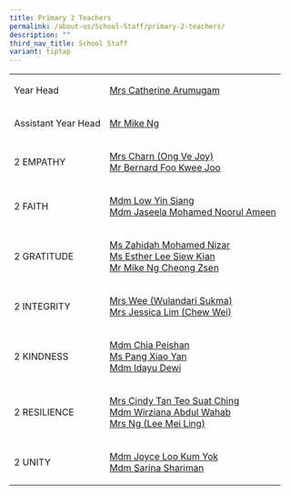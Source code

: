```yaml
---
title: Primary 2 Teachers
permalink: /about-us/School-Staff/primary-2-teachers/
description: ""
third_nav_title: School Staff
variant: tiptap
---
```

<table style="minWidth: 50px">
<colgroup>
<col>
<col>
</colgroup>
<tbody>
<tr>
<td rowspan="1" colspan="1">
<p>Year Head</p>
</td>
<td rowspan="1" colspan="1">
<p><a href="mailto:a_catherine@moe.edu.sg" rel="noopener noreferrer nofollow" target="_blank">Mrs Catherine Arumugam</a>
</p>
</td>
</tr>
<tr>
<td rowspan="1" colspan="1">
<p>Assistant Year Head</p>
</td>
<td rowspan="1" colspan="1">
<p><a href="mailto:ng_cheong_zsen@moe.edu.sg" rel="noopener noreferrer nofollow" target="_blank">Mr Mike Ng</a>
</p>
</td>
</tr>
<tr>
<td rowspan="1" colspan="1">
<p>2 EMPATHY</p>
</td>
<td rowspan="1" colspan="1">
<p><a href="mailto:Ong_Ve_Joy@moe.edu.sg" rel="noopener noreferrer nofollow" target="_blank">Mrs Charn (Ong Ve Joy)</a> 
<br><a href="mailto:ruzanna_supar@moe.edu.sg" rel="noopener noreferrer nofollow" target="_blank">Mr Bernard Foo Kwee Joo</a>
</p>
</td>
</tr>
<tr>
<td rowspan="1" colspan="1">
<p>2 FAITH</p>
</td>
<td rowspan="1" colspan="1">
<p><a href="mailto:Low_YIN_SIANG@moe.edu.sg" rel="noopener noreferrer nofollow" target="_blank">Mdm Low Yin Siang</a> 
<br><a href="mailto:" rel="noopener noreferrer nofollow" target="_blank">Mdm Jaseela Mohamed Noorul Ameen</a>
</p>
</td>
</tr>
<tr>
<td rowspan="1" colspan="1">
<p>2 GRATITUDE</p>
</td>
<td rowspan="1" colspan="1">
<p><a href="mailto:Zahidah_Mohamed_Nizar@moe.edu.sg" rel="noopener noreferrer nofollow" target="_blank">Ms Zahidah Mohamed Nizar</a> 
<br><a href="mailto:ng_kwang_ming@moe.edu.sg" rel="noopener noreferrer nofollow" target="_blank">Ms Esther Lee Siew Kian</a> 
<br><a href="mailto:ng_cheong_zsen@moe.edu.sg" rel="noopener noreferrer nofollow" target="_blank">Mr Mike Ng Cheong Zsen</a>
</p>
</td>
</tr>
<tr>
<td rowspan="1" colspan="1">
<p>2 INTEGRITY</p>
</td>
<td rowspan="1" colspan="1">
<p><a href="mailto:Wulandari_Sukma_Muhammad_Rahiman@moe.edu.sg" rel="noopener noreferrer nofollow" target="_blank">Mrs Wee (Wulandari Sukma)</a> 
<br><a href="mailto:chew_wei@moe.edu.sg" rel="noopener noreferrer nofollow" target="_blank">Mrs Jessica Lim (Chew Wei)</a>
</p>
</td>
</tr>
<tr>
<td rowspan="1" colspan="1">
<p>2 KINDNESS</p>
</td>
<td rowspan="1" colspan="1">
<p><a href="mailto:chia_peishan@moe.edu.sg" rel="noopener noreferrer nofollow" target="_blank">Mdm Chia Peishan</a> 
<br><a href="mailto:Lee_Foong_Chee_A@moe.edu.sg" rel="noopener noreferrer nofollow" target="_blank">Ms Pang Xiao Yan</a>
<br><a href="mailto:chaw_kim_leng_jessica@moe.edu.sg" rel="noopener noreferrer nofollow" target="_blank">Mdm Idayu Dewi</a>
</p>
</td>
</tr>
<tr>
<td rowspan="1" colspan="1">
<p>2 RESILIENCE</p>
</td>
<td rowspan="1" colspan="1">
<p><a href="mailto:teo_suat_ching_cindy@moe.edu.sg" rel="noopener noreferrer nofollow" target="_blank">Mrs Cindy Tan Teo Suat Ching</a> 
<br><a href="mailto:goh_xue_ni_judith@moe.edu.sg" rel="noopener noreferrer nofollow" target="_blank">Mdm Wirziana Abdul Wahab</a>
<br><a href="mailto:lee_siew_kian@moe.edu.sg" rel="noopener noreferrer nofollow" target="_blank">Mrs Ng (Lee Mei Ling)</a>
</p>
</td>
</tr>
<tr>
<td rowspan="1" colspan="1">
<p>2 UNITY</p>
</td>
<td rowspan="1" colspan="1">
<p><a href="mailto:loo_kum_yok@moe.edu.sg" rel="noopener noreferrer nofollow" target="_blank">Mdm Joyce Loo Kum Yok</a> 
<br><a href="mailto:loo_kum_yok@moe.edu.sg" rel="noopener noreferrer nofollow" target="_blank">Mdm Sarina Shariman</a> 
</p>
</td>
</tr>
</tbody>
</table>
<p></p>